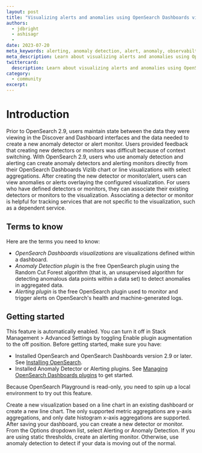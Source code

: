 ```yaml
---
layout: post
title: "Visualizing alerts and anomalies using OpenSearch Dashboards visualization tools and applications"
authors: 
  - jdbright
  - ashisagr
  - 
date: 2023-07-20
meta_keywords: alerting, anomaly detection, alert, anomaly, observabilty, dashboard, dashboards, visualizations, visualize
meta_description: Learn about visualizing alerts and anomalies using OpenSearch Dashboards visualization tools and applications.
twittercard:
  description: Learn about visualizing alerts and anomalies using OpenSearch Dashboards visualization tools and applications.
category:
  - community
excerpt: 
---
```


# Introduction

Prior to OpenSearch 2.9, users maintain state between the data they were viewing in the Discover and Dashboard interfaces and the data needed to create a new anomaly detector or alert monitor. Users provided feedback that creating new detectors or monitors was difficult because of context switching. With OpenSearch 2.9, users who use anomaly detection and alerting can create anomaly detectors and alerting monitors directly from their OpenSearch Dashboards Vizlib chart or line visualizations with select aggregations. After creating the new detector or monitor/alert, users can view anomalies or alerts overlaying the configured visualization. For users who have defined detectors or monitors, they can associate their existing detectors or monitors to the visualization. Associating a detector or monitor is helpful for tracking services that are not specific to the visualization, such as a dependent service.

## Terms to know

Here are the terms you need to know:

- _OpenSearch Dashboards visualizations_ are visualizations defined within a dashboard.
- _Anomaly Detection plugin_ is the free OpenSearch plugin using the Random Cut Forest algorithm (that is, an unsupervised algorithm for detecting anomalous data points within a data set) to detect anomalies in aggregated data.
- _Alerting plugin_ is the free OpenSearch plugin used to monitor and trigger alerts on OpenSearch's health and machine-generated logs.

## Getting started

This feature is automatically enabled. You can turn it off in Stack Management > Advanced Settings by toggling Enable plugin augmentation to the off position. Before getting started, make sure you have:

* Installed OpenSearch and OpenSearch Dashboards version 2.9 or later. See [Installing OpenSearch]({{site.url}}{{site.baseurl}}/install-and-configure/install-opensearch/index/).
* Installed Anomaly Detector or Alerting plugins. See [Managing OpenSearch Dashboards plugins]({{site.url}}{{site.baseurl}}/install-and-configure/install-dashboards/plugins/) to get started.

Because OpenSearch Playground is read-only, you need to spin up a local environment to try out this feature.

Create a new visualization based on a line chart in an existing dashboard or create a new line chart. The only supported metric aggregations are y-axis aggregations, and only date histogram x-axis aggregations are supported.  After saving your dashboard, you can create a new detector or monitor. From the Options dropdown list, select Alerting or Anomaly Detection. If you are using static thresholds, create an alerting monitor. Otherwise, use anomaly detection to detect if your data is moving out of the normal.


